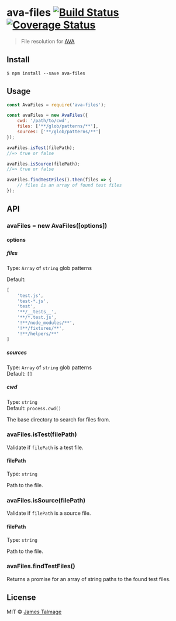 # ava-files [![Build Status](https://travis-ci.org/avajs/ava-files.svg?branch=master)](https://travis-ci.org/avajs/ava-files) [![Coverage Status](https://coveralls.io/repos/github/avajs/ava-files/badge.svg?branch=master)](https://coveralls.io/github/avajs/ava-files?branch=master)

> File resolution for [AVA](https://ava.li)


## Install

```
$ npm install --save ava-files
```


## Usage

```js
const AvaFiles = require('ava-files');

const avaFiles = new AvaFiles({
	cwd: '/path/to/cwd',
	files: ['**/glob/patterns/**'],
	sources: ['**/glob/patterns/**']
});

avaFiles.isTest(filePath);
//=> true or false

avaFiles.isSource(filePath);
//=> true or false

avaFiles.findTestFiles().then(files => {
	// files is an array of found test files
});
```


## API

### avaFiles = new AvaFiles([options])

#### options

##### files

Type: `Array` of `string` glob patterns

Default:

```js
[
	'test.js',
	'test-*.js',
	'test',
	'**/__tests__',
	'**/*.test.js',
	'!**/node_modules/**',
	'!**/fixtures/**',
	'!**/helpers/**'
]
```

##### sources

Type: `Array` of `string` glob patterns<br>
Default: `[]`

##### cwd

Type: `string`<br>
Default: `process.cwd()`

The base directory to search for files from.

### avaFiles.isTest(filePath)

Validate if `filePath` is a test file.

#### filePath

Type: `string`

Path to the file.

### avaFiles.isSource(filePath)

Validate if `filePath` is a source file.

#### filePath

Type: `string`

Path to the file.

### avaFiles.findTestFiles()

Returns a promise for an array of string paths to the found test files.


## License

MIT © [James Talmage](https://github.com/avajs)
